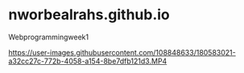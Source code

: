 # nworbealrahs.github.io
Webprogrammingweek1


https://user-images.githubusercontent.com/108848633/180583021-a32cc27c-772b-4058-a154-8be7dfb121d3.MP4

